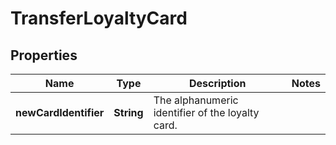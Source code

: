 

# TransferLoyaltyCard

## Properties

Name | Type | Description | Notes
------------ | ------------- | ------------- | -------------
**newCardIdentifier** | **String** | The alphanumeric identifier of the loyalty card.  | 



